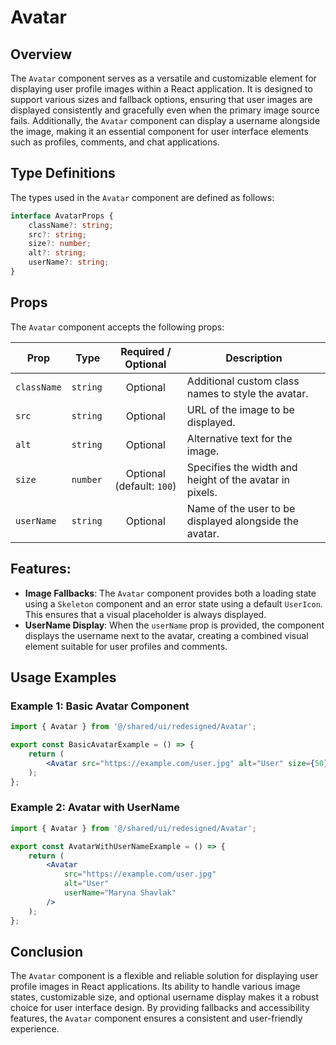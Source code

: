 # Avatar
## Overview
The `Avatar` component serves as a versatile and customizable element for displaying user profile images within a React application. It is designed to support various sizes and fallback options, ensuring that user images are displayed consistently and gracefully even when the primary image source fails. Additionally, the `Avatar` component can display a username alongside the image, making it an essential component for user interface elements such as profiles, comments, and chat applications.

## Type Definitions
The types used in the `Avatar` component are defined as follows:
```typescript
interface AvatarProps {
    className?: string;
    src?: string;
    size?: number;
    alt?: string;
    userName?: string;
}
```


## Props
The `Avatar` component accepts the following props:

| Prop        | Type      |       Required / Optional       | Description                                             |
|-------------|-----------|:-------------------------------:|---------------------------------------------------------|
| `className` | `string ` |            Optional             | Additional custom class names to style the avatar.      |
| `src`       | `string`  |            Optional             | URL of the image to be displayed.      |
| `alt`       | `string`  |            Optional             | Alternative text for the image.       |
| `size`      | `number`  | Optional <br/> (default: `100`) | Specifies the width and height of the avatar in pixels.      |
| `userName`  | `string`  |            Optional             | Name of the user to be displayed alongside the avatar.      |

## Features:
- **Image Fallbacks**: The `Avatar` component provides both a loading state using a `Skeleton` component and an error state using a default `UserIcon`. This ensures that a visual placeholder is always displayed.
- **UserName Display**: When the `userName` prop is provided, the component displays the username next to the avatar, creating a combined visual element suitable for user profiles and comments.



## Usage Examples

### Example 1: Basic Avatar Component
```jsx
import { Avatar } from '@/shared/ui/redesigned/Avatar';

export const BasicAvatarExample = () => {
    return (
        <Avatar src="https://example.com/user.jpg" alt="User" size={50} />
    );
};
```

### Example 2: Avatar with UserName
```jsx
import { Avatar } from '@/shared/ui/redesigned/Avatar';

export const AvatarWithUserNameExample = () => {
    return (
        <Avatar
            src="https://example.com/user.jpg"
            alt="User"
            userName="Maryna Shavlak"
        />
    );
};
```

## Conclusion
The `Avatar` component is a flexible and reliable solution for displaying user profile images in React applications. Its ability to handle various image states, customizable size, and optional username display makes it a robust choice for user interface design. By providing fallbacks and accessibility features, the `Avatar` component ensures a consistent and user-friendly experience.
